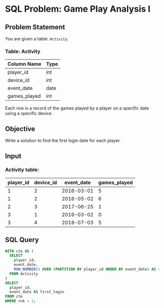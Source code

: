 # SQL Problem: Game Play Analysis I

## Problem Statement

You are given a table: `Activity`.

### Table: Activity

| Column Name | Type    |
|-------------|---------|
| player_id   | int     |
| device_id   | int     |
| event_date  | date    |
| games_played| int     |

Each row is a record of the games played by a player on a specific date using a specific device.

## Objective

Write a solution to find the first login date for each player.

## Input

### Activity table:

| player_id | device_id | event_date | games_played |
|-----------|-----------|------------|--------------|
| 1         | 2         | 2016-03-01 | 5            |
| 1         | 2         | 2016-05-02 | 6            |
| 2         | 3         | 2017-06-25 | 1            |
| 3         | 1         | 2016-03-02 | 0            |
| 3         | 4         | 2018-07-03 | 5            |

## SQL Query

```sql
WITH cte AS (
  SELECT 
    player_id, 
    event_date,
    ROW_NUMBER() OVER (PARTITION BY player_id ORDER BY event_date) AS rnk 
  FROM Activity 
)
SELECT 
  player_id, 
  event_date AS first_login 
FROM cte 
WHERE rnk = 1;
